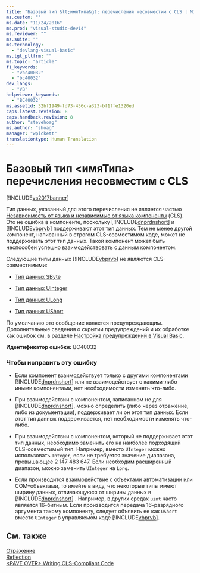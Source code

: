 ```yaml
---
title: "Базовый тип &lt;имяТипа&gt; перечисления несовместим с CLS | Microsoft Docs"
ms.custom: ""
ms.date: "11/24/2016"
ms.prod: "visual-studio-dev14"
ms.reviewer: ""
ms.suite: ""
ms.technology: 
  - "devlang-visual-basic"
ms.tgt_pltfrm: ""
ms.topic: "article"
f1_keywords: 
  - "vbc40032"
  - "bc40032"
dev_langs: 
  - "VB"
helpviewer_keywords: 
  - "BC40032"
ms.assetid: 32bf1949-fd73-456c-a323-bf1ffe1320ed
caps.latest.revision: 8
caps.handback.revision: 8
author: "stevehoag"
ms.author: "shoag"
manager: "wpickett"
translationtype: Human Translation
---
```

# Базовый тип &lt;имяТипа&gt; перечисления несовместим с CLS
[!INCLUDE[vs2017banner](../../../csharp/includes/vs2017banner.md)]

Тип данных, указанный для этого перечисления не является частью [Независимость от языка и независимые от языка компоненты](../Topic/Language%20Independence%20and%20Language-Independent%20Components.md) \(CLS\).  Это не ошибка в компоненте, поскольку [!INCLUDE[dnprdnshort](../../../csharp/getting-started/includes/dnprdnshort_md.md)] и [!INCLUDE[vbprvb](../../../csharp/programming-guide/concepts/linq/includes/vbprvb_md.md)] поддерживают этот тип данных.  Тем не менее другой компонент, написанный в строгом CLS\-совместимом коде, может не поддерживать этот тип данных.  Такой компонент может быть неспособен успешно взаимодействовать с данным компонентом.  
  
 Следующие типы данных [!INCLUDE[vbprvb](../../../csharp/programming-guide/concepts/linq/includes/vbprvb_md.md)] не являются CLS\-совместимыми:  
  
-   [Тип данных SByte](../../../visual-basic/language-reference/data-types/sbyte-data-type.md)  
  
-   [Тип данных UInteger](../../../visual-basic/language-reference/data-types/uinteger-data-type.md)  
  
-   [Тип данных ULong](../../../visual-basic/language-reference/data-types/ulong-data-type.md)  
  
-   [Тип данных UShort](../../../visual-basic/language-reference/data-types/ushort-data-type.md)  
  
 По умолчанию это сообщение является предупреждающим.  Дополнительные сведения о скрытии предупреждений и их обработке как ошибок см. в разделе [Настройка предупреждений в Visual Basic](/visual-studio/ide/configuring-warnings-in-visual-basic).  
  
 **Идентификатор ошибки:** BC40032  
  
### Чтобы исправить эту ошибку  
  
-   Если компонент взаимодействует только с другими компонентами [!INCLUDE[dnprdnshort](../../../csharp/getting-started/includes/dnprdnshort_md.md)] или не взаимодействует с какими\-либо иными компонентами, нет необходимости изменять что\-либо.  
  
-   При взаимодействии с компонентом, записанном не для [!INCLUDE[dnprdnshort](../../../csharp/getting-started/includes/dnprdnshort_md.md)], можно определить \(либо через отражение, либо из документации\), поддерживает ли он этот тип данных.  Если этот тип данных поддерживается, нет необходимости изменять что\-либо.  
  
-   При взаимодействии с компонентом, который не поддерживает этот тип данных, необходимо заменить его на наиболее подходящий CLS\-совместимый тип.  Например, вместо `UInteger` можно использовать `Integer`, если не требуется значение диапазона, превышающее 2 147 483 647.  Если необходим расширенный диапазон, можно заменить `UInteger` на `Long`.  
  
-   Если производится взаимодействие с объектами автоматизации или COM–объектами, то имейте в виду, что некоторые типы имеют ширину данных, отличающуюся от ширины данных в [!INCLUDE[dnprdnshort](../../../csharp/getting-started/includes/dnprdnshort_md.md)] .  Например, в других средах `uint` часто является 16\-битным.  Если производится передача 16\-разрядного аргумента такому компоненту, следует объявить ее как `UShort` вместо `UInteger` в управляемом коде [!INCLUDE[vbprvb](../../../csharp/programming-guide/concepts/linq/includes/vbprvb_md.md)].  
  
## См. также  
 [Отражение](../Topic/Reflection%20\(C%23%20and%20Visual%20Basic\).md)   
 [Reflection](../Topic/Reflection%20in%20the%20.NET%20Framework.md)   
 [\<PAVE OVER\> Writing CLS\-Compliant Code](http://msdn.microsoft.com/ru-ru/4c705105-69a2-4e5e-b24e-0633bc32c7f3)